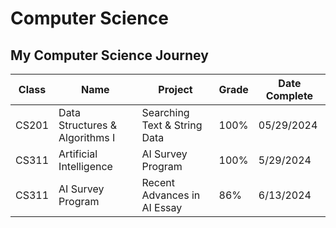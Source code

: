 # Computer Science
## My Computer Science Journey
Class | Name | Project | Grade | Date Complete
|----------|----------|----------|----------|----------|
CS201 | Data Structures & Algorithms I | Searching Text & String Data | 100% | 05/29/2024
CS311 | Artificial Intelligence | AI Survey Program | 100% | 5/29/2024
CS311 | AI Survey Program | Recent Advances in AI Essay | 86% | 6/13/2024
